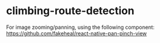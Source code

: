 # climbing-route-detection

For image zooming/panning, using the following component: https://github.com/fakeheal/react-native-pan-pinch-view

